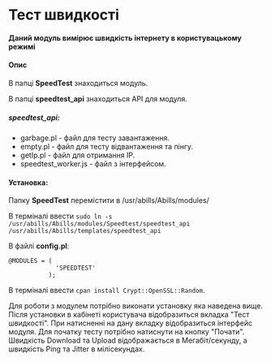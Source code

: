 # Тест швидкості
#### Даний модуль вимірює швидкість інтернету в користувацькому режимі
#### Опис
В папці **SpeedTest** знаходиться модуль.

В папці **speedtest_api** знаходиться API для модуля.

##### speedtest_api:
- garbage.pl - файл для тесту завантаження.
- empty.pl - файл для тесту відвантаження та пінгу.
- getIp.pl - файл для отримання IP.
- speedtest_worker.js - файл з інтерфейсом.

#### Установка:
Папку **SpeedTest** перемістити в /usr/abills/Abills/modules/

В терміналі ввести ```sudo ln -s /usr/abills/Abills/modules/Speedtest/speedtest_api /usr/abills/Abills/templates/speedtest_api```


В файлі **config.pl**:
```
@MODULES = (
             'SPEEDTEST'
           );
```
В терміналі ввести ``` cpan install Crypt::OpenSSL::Random ```.

Для роботи з модулем потрібно виконати установку яка наведена вище. Після установки в кабінеті користувача відобразиться вкладка "Тест швидкості". При натисненні на дану вкладку відобразиться інтерфейс модуля. Для початку тесту потрібно натиснути на кнопку "Почати". Швидкість Download та Upload відображається в Мегабіт/секунду, а швидкість Ping та Jitter в мілісекундах. 

